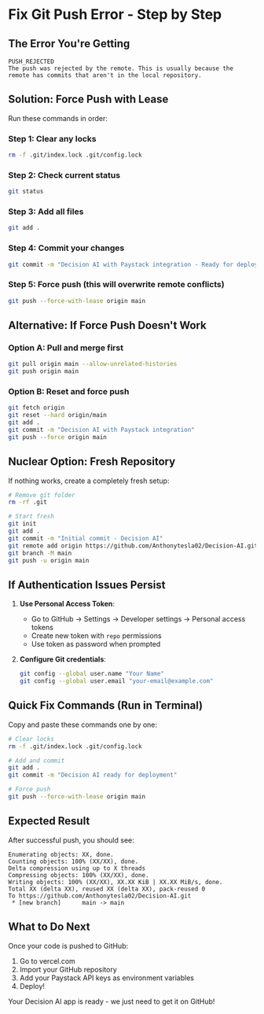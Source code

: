 # Fix Git Push Error - Step by Step

## The Error You're Getting
```
PUSH_REJECTED
The push was rejected by the remote. This is usually because the remote has commits that aren't in the local repository.
```

## Solution: Force Push with Lease

Run these commands in order:

### Step 1: Clear any locks
```bash
rm -f .git/index.lock .git/config.lock
```

### Step 2: Check current status
```bash
git status
```

### Step 3: Add all files
```bash
git add .
```

### Step 4: Commit your changes
```bash
git commit -m "Decision AI with Paystack integration - Ready for deployment"
```

### Step 5: Force push (this will overwrite remote conflicts)
```bash
git push --force-with-lease origin main
```

## Alternative: If Force Push Doesn't Work

### Option A: Pull and merge first
```bash
git pull origin main --allow-unrelated-histories
git push origin main
```

### Option B: Reset and force push
```bash
git fetch origin
git reset --hard origin/main
git add .
git commit -m "Decision AI with Paystack integration"
git push --force origin main
```

## Nuclear Option: Fresh Repository

If nothing works, create a completely fresh setup:

```bash
# Remove git folder
rm -rf .git

# Start fresh
git init
git add .
git commit -m "Initial commit - Decision AI"
git remote add origin https://github.com/Anthonytesla02/Decision-AI.git
git branch -M main
git push -u origin main
```

## If Authentication Issues Persist

1. **Use Personal Access Token**: 
   - Go to GitHub → Settings → Developer settings → Personal access tokens
   - Create new token with `repo` permissions
   - Use token as password when prompted

2. **Configure Git credentials**:
   ```bash
   git config --global user.name "Your Name"
   git config --global user.email "your-email@example.com"
   ```

## Quick Fix Commands (Run in Terminal)

Copy and paste these commands one by one:

```bash
# Clear locks
rm -f .git/index.lock .git/config.lock

# Add and commit
git add .
git commit -m "Decision AI ready for deployment"

# Force push
git push --force-with-lease origin main
```

## Expected Result
After successful push, you should see:
```
Enumerating objects: XX, done.
Counting objects: 100% (XX/XX), done.
Delta compression using up to X threads
Compressing objects: 100% (XX/XX), done.
Writing objects: 100% (XX/XX), XX.XX KiB | XX.XX MiB/s, done.
Total XX (delta XX), reused XX (delta XX), pack-reused 0
To https://github.com/Anthonytesla02/Decision-AI.git
 * [new branch]      main -> main
```

## What to Do Next
Once your code is pushed to GitHub:
1. Go to vercel.com
2. Import your GitHub repository
3. Add your Paystack API keys as environment variables
4. Deploy!

Your Decision AI app is ready - we just need to get it on GitHub!